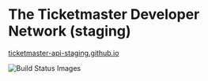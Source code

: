# The Ticketmaster Developer Network (staging)

[ticketmaster-api-staging.github.io](http://ticketmaster-api-staging.github.io/)

![Build Status Images](https://travis-ci.org/ticketmaster-api-staging/ticketmaster-api-staging.github.io.svg)
